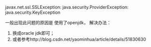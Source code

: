 javax.net.ssl.SSLException: java.security.ProviderException: java.security.KeyException

一般出现此问题的原因是 使用了openjdk，
解决办法： 

1. 换成oracle jdk即可；
1. 或者参考http://blog.csdn.net/yaominhua/article/details/51830630